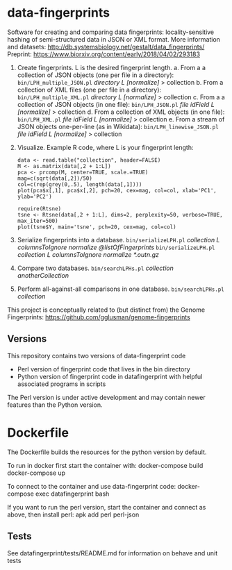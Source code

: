 # data-fingerprints
Software for creating and comparing data fingerprints: locality-sensitive hashing of semi-structured data in JSON or XML format. 
More information and datasets: http://db.systemsbiology.net/gestalt/data_fingerprints/ 
Preprint: https://www.biorxiv.org/content/early/2018/04/02/293183 

1. Create fingerprints. L is the desired fingerprint length.
	a. From a a collection of JSON objects (one per file in a directory): 
	`bin/LPH_multiple_JSON.pl` _directory L [normalize]_ > collection 
	b. From a collection of XML files (one per file in a directory): 
	`bin/LPH_multiple_XML.pl` _directory L [normalize]_ > collection 
	c. From a a collection of JSON objects (in one file): 
	`bin/LPH_JSON.pl` _file idField L [normalize]_ > collection 
	d. From a collection of XML objects (in one file): 
	`bin/LPH_XML.pl` _file idField L [normalize]_ > collection 
	e. From a stream of JSON objects one-per-line (as in Wikidata): 
	`bin/LPH_linewise_JSON.pl` _file idField L [normalize]_ > collection

2. Visualize. Example R code, where L is your fingerprint length: 
	```
	data <- read.table("collection", header=FALSE)
	M <- as.matrix(data[,2 + 1:L])
	pca <- prcomp(M, center=TRUE, scale.=TRUE)
	mag=c(sqrt(data[,2])/50)
	col=c(rep(grey(0,.5), length(data[,1])))
	plot(pca$x[,1], pca$x[,2], pch=20, cex=mag, col=col, xlab='PC1', ylab='PC2')

	require(Rtsne)
	tsne <- Rtsne(data[,2 + 1:L], dims=2, perplexity=50, verbose=TRUE, max_iter=500)
	plot(tsne$Y, main='tsne', pch=20, cex=mag, col=col)
	```

3. Serialize fingerprints into a database.
	`bin/serializeLPH.pl` _collection L columnsToIgnore normalize @listOfFingerprints_
	`bin/serializeLPH.pl` _collection L columnsToIgnore normalize *.outn.gz_

4. Compare two databases.
	`bin/searchLPHs.pl` _collection anotherCollection_

5. Perform all-against-all comparisons in one database.
	`bin/searchLPHs.pl` _collection_

This project is conceptually related to (but distinct from) the Genome Fingerprints: https://github.com/gglusman/genome-fingerprints

## Versions

This repository contains two versions of data-fingerprint code
- Perl version of fingerprint code that lives in the bin directory
- Python version of fingerprint code in datafingerprint with helpful associated programs in scripts

The Perl version is under active development and may contain newer features than the Python version.

# Dockerfile

The Dockerfile builds the resources for the python version by default.

To run in docker first start the container with:
	docker-compose build
	docker-compose up

To connect to the container and use data-fingerprint code:
	docker-compose exec datafingerprint bash

If you want to run the perl version, start the container and connect as above, then install perl:
  apk add perl perl-json



## Tests

See datafingerprint/tests/README.md for information on behave and unit tests
